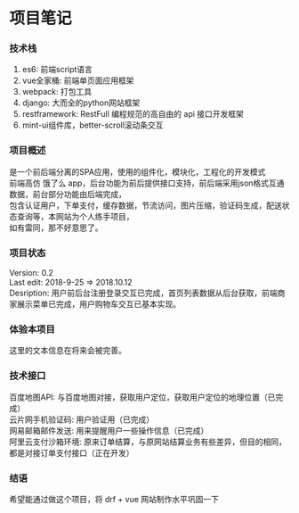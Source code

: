 # 项目笔记


### 技术栈
  1. es6: 前端script语言
  2. vue全家桶: 前端单页面应用框架
  3. webpack: 打包工具
  4. django: 大而全的python网站框架
  5. restframework: RestFull 编程规范的高自由的 api 接口开发框架  
  6. mint-ui组件库，better-scroll滚动条交互

### 项目概述
  是一个前后端分离的SPA应用，使用的组件化，模块化，工程化的开发模式  
  前端高仿 饿了么 app，后台功能为前后提供接口支持，前后端采用json格式互通数据，前台部分功能由后端完成，  
  包含认证用户，下单支付，缓存数据，节流访问，图片压缩，验证码生成，配送状态查询等，本网站为个人练手项目，  
  如有雷同，那不好意思了。  

### 项目状态
  Version: 0.2  
  Last edit: 2018-9-25 => 2018.10.12  
  Desription: 用户前后台注册登录交互已完成，首页列表数据从后台获取，前端商家展示菜单已完成，用户购物车交互已基本实现。
  
### 体验本项目
  这里的文本信息在将来会被完善。  
  
### 技术接口
  百度地图API: 与百度地图对接，获取用户定位，获取用户定位的地理位置（已完成）  
  云片网手机验证码: 用户验证用（已完成）  
  网易邮箱邮件发送: 用来提醒用户一些操作信息（已完成）  
  阿里云支付沙箱环境: 原来订单结算，与原网站结算业务有些差异，但目的相同，都是对接订单支付接口（正在开发）  

### 结语
  希望能通过做这个项目，将 drf + vue 网站制作水平巩固一下
